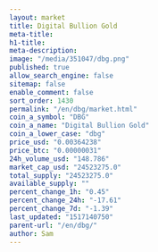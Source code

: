 ```yaml
---
layout: market
title: Digital Bullion Gold
meta-title: 
h1-title: 
meta-description: 
image: "/media/351047/dbg.png"
published: true
allow_search_engine: false
sitemap: false
enable_comment: false
sort_order: 1430
permalink: "/en/dbg/market.html"
coin_a_symbol: "DBG"
coin_a_name: "Digital Bullion Gold"
coin_a_lower_case: "dbg"
price_usd: "0.00364238"
price_btc: "0.00000031"
24h_volume_usd: "148.786"
market_cap_usd: "24523275.0"
total_supply: "24523275.0"
available_supply: ""
percent_change_1h: "0.45"
percent_change_24h: "-17.61"
percent_change_7d: "-1.39"
last_updated: "1517140750"
parent-url: "/en/dbg/"
author: Sam
---
```



